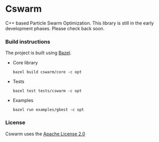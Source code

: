 # Cswarm
C++ based Particle Swarm Optimization. This library is still in the early development phases. Please check back soon.

### Build instructions
The project is built using [Bazel](http://bazel.io/).

* Core library

    ```shell
    bazel build cswarm/core -c opt
    ```
* Tests

    ```shell
    bazel test tests/cswarm -c opt
    ```
* Examples

    ```shell
    bazel run examples/gbest -c opt
    ```

### License
Cswarm uses the [Apache License 2.0](http://www.apache.org/licenses/LICENSE-2.0)
